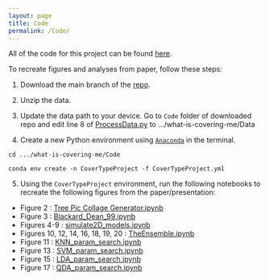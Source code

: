 ```yaml
---
layout: page
title: Code
permalink: /Code/
---
```


All of the code for this project can be found [here](https://github.com/tulimid1/what-is-covering-me/tree/main). 

To recreate figures and analyses from paper, follow these steps:

1. Download the main branch of the [repo](https://github.com/tulimid1/what-is-covering-me/tree/main).

2. Unzip the data.

3. Update the data path to your device. Go to `Code` folder of downloaded repo and edit line 8 of [ProcessData.py](https://github.com/tulimid1/what-is-covering-me/blob/main/Code/ProcessData.py) to .../what-is-covering-me/Data

4. Create a new Python environment using [`Anaconda`](https://www.anaconda.com/) in the terminal.

```
cd .../what-is-covering-me/Code

conda env create -n CoverTypeProject -f CoverTypeProject.yml
```

5. Using the `CoverTypeProject` environment, run the following notebooks to recreate the following figures from the paper/presentation:

* Figure 2 : [Tree Pic Collage Generator.ipynb](https://github.com/tulimid1/what-is-covering-me/blob/main/Code/Tree%20Pic%20Collage%20Generator.ipynb)
* Figure 3 : [Blackard_Dean_99.ipynb](https://github.com/tulimid1/what-is-covering-me/blob/main/Code/Blackard_Dean_99.ipynb)
* Figures 4-9 : [simulate2D_models.ipynb](https://github.com/tulimid1/what-is-covering-me/blob/main/Code/simulate2D_models.ipynb)
* Figures 10, 12, 14, 16, 18, 19, 20 : [TheEnsemble.ipynb](https://github.com/tulimid1/what-is-covering-me/blob/main/Code/TheEnsemble.ipynb)
* Figure 11 : [KNN_param_search.ipynb](https://github.com/tulimid1/what-is-covering-me/blob/main/Code/KNN_param_search.ipynb)
* Figure 13 : [SVM_param_search.ipynb](https://github.com/tulimid1/what-is-covering-me/blob/main/Code/SVM_param_search.ipynb)
* Figure 15 : [LDA_param_search.ipynb](https://github.com/tulimid1/what-is-covering-me/blob/main/Code/LDA_param_search.ipynb)
* Figure 17 : [QDA_param_search.ipynb](https://github.com/tulimid1/what-is-covering-me/blob/main/Code/QDA_param_search.ipynb)
